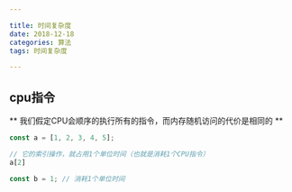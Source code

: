 ```yaml
---

title: 时间复杂度
date: 2018-12-18
categories: 算法
tags: 时间复杂度

---
```


## cpu指令

** 我们假定CPU会顺序的执行所有的指令，而内存随机访问的代价是相同的 **

```javascript
const a = [1, 2, 3, 4, 5];

// 它的索引操作，就占用1个单位时间（也就是消耗1个CPU指令）
a[2]

const b = 1; // 消耗1个单位时间

```
